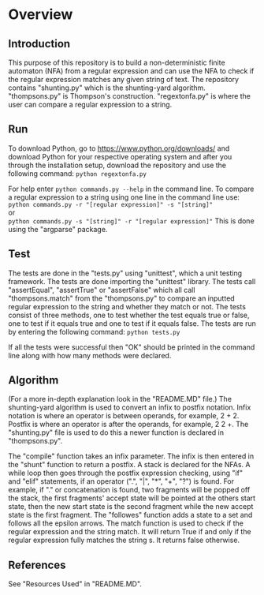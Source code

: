 # Overview

## Introduction
This purpose of this repository is to build a non-deterministic finite automaton (NFA) from a regular expression and can use the NFA to check if the regular expression matches any given string of text. The repository contains "shunting.py" which is the shunting-yard algorithm. "thompsons.py" is Thompson's construction. "regextonfa.py" is where the user can compare a regular expression to a string.

## Run
To download Python, go to https://www.python.org/downloads/ and download Python for your respective operating system and after you through the installation setup, download the repository and use the following command:
``` python regextonfa.py ```

For help enter ``` python commands.py --help ``` in the command line. To compare a regular expression to a string using one line in the command line use:
``` python commands.py -r "[regular expression]" -s "[string]" ``` <br/>
or <br/>
``` python commands.py -s "[string]" -r "[regular expression]" ```
This is done using the "argparse" package.

## Test
The tests are done in the "tests.py" using "unittest", which a unit testing framework. The tests are done importing the "unittest" library. The tests call "assertEqual", "assertTrue" or "assertFalse" which all call "thompsons.match" from the "thompsons.py" to compare an inputted regular expression to the string and whether they match or not. The tests consist of three methods, one to test whether the test equals true or false, one to test if it equals true and one to test if it equals false. The tests are run by entering the following command:
``` python tests.py ```

If all the tests were successful then "OK" should be printed in the command line along with how many methods were declared.

## Algorithm
(For a more in-depth explanation look in the "README.MD" file.)
The shunting-yard algorithm is used to convert an infix to postfix notation. Infix notation is where an operator is between operands, for example, 2 + 2. Postfix is where an operator is after the operands, for example, 2 2 +. The "shunting.py" file is used to do this a newer function is declared in "thompsons.py".

The "compile" function takes an infix parameter. The infix is then entered in the "shunt" function to return a postfix. A stack is declared for the NFAs. A while loop then goes through the postfix expression checking, using "if" and "elif" statements, if an operator (".", "|", "*", "+", "?") is found. For example, if "." or concatenation is found, two fragments will be popped off the stack, the first fragments' accept state will be pointed at the others start state, then the new start state is the second fragment while the new accept state is the first fragment. The "followes" function adds a state to a set and follows all the epsilon arrows. The match function is used to check if the regular expression and the string match. It will return True if and only if the regular expression fully matches the string s. It returns false otherwise.

## References
See "Resources Used" in "README.MD".
